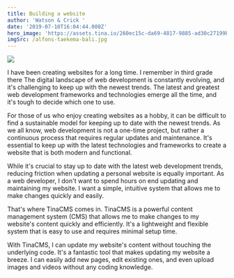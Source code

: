 ```yaml
---
title: Building a website
author: 'Watson & Crick '
date: '2019-07-10T16:04:44.000Z'
hero_image: 'https://assets.tina.io/260ec15c-da69-4817-9885-ad30c27199be/blogging.jpg'
imgSrc: /alfons-taekema-bali.jpg
---
```


![](https://assets.tina.io/260ec15c-da69-4817-9885-ad30c27199be/blogging.jpg)

I have been creating websites for a long time. I remember in third grade there  The digital landscape of web development is constantly evolving, and it's challenging to keep up with the newest trends. The latest and greatest web development frameworks and technologies emerge all the time, and it's tough to decide which one to use.

For those of us who enjoy creating websites as a hobby, it can be difficult to find a sustainable model for keeping up to date with the newest trends. As we all know, web development is not a one-time project, but rather a continuous process that requires regular updates and maintenance. It's essential to keep up with the latest technologies and frameworks to create a website that is both modern and functional.

While it's crucial to stay up to date with the latest web development trends, reducing friction when updating a personal website is equally important. As a web developer, I don't want to spend hours on end updating and maintaining my website. I want a simple, intuitive system that allows me to make changes quickly and easily.

That's where TinaCMS comes in. TinaCMS is a powerful content management system (CMS) that allows me to make changes to my website's content quickly and efficiently. It's a lightweight and flexible system that is easy to use and requires minimal setup time.

With TinaCMS, I can update my website's content without touching the underlying code. It's a fantastic tool that makes updating my website a breeze. I can easily add new pages, edit existing ones, and even upload images and videos without any coding knowledge.
